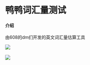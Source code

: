 # 鸭鸭词汇量测试

#### 介绍
由608的dm们开发的英文词汇量估算工具

<img src="https://img1.baidu.com/it/u=1883127370,1709025169&fm=253&fmt=auto&app=138&f=JPEG?w=400&h=400">
<br>
<br>
<img src="https://img1.baidu.com/it/u=519673027,1172980327&fm=253&fmt=auto&app=138&f=JPEG?w=889&h=500">
